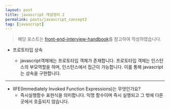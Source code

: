```yaml
---
layout: post
title: javascript 개념정리 2
permalink: posts/javascript_concept2
tag: [javascript]
---
```


> 해당 포스트는 [front-end-interview-handbook](https://github.com/yangshun/front-end-interview-handbook/blob/master/Translations/Korean/questions/javascript-questions.md#%ED%94%84%EB%A1%9C%ED%86%A0%ED%83%80%EC%9E%85-%EC%83%81%EC%86%8D%EC%9D%B4-%EC%96%B4%EB%96%BB%EA%B2%8C-%EC%9E%91%EB%8F%99%ED%95%98%EB%8A%94%EC%A7%80-%EC%84%A4%EB%AA%85%ED%95%98%EC%84%B8%EC%9A%94)를 참고하여 작성하였습니다.

- 프로토타입 상속

  - javascript객체에는 프로토타입 객체가 존재합니다. 프로토타입 객체는 인스턴스의 부모역할을 하며, 인스턴스에서 접근이 가능합니다. 이를 통해 javascript는 상속을 구현합니다.

---

- IIFE(Immediately Invoked Function Expressions)는 무엇인가요?
  - 즉시실행함수 표현식을 의미합니다. 익명 함수이며 즉시 실행되고 그 밖에 다른 곳에서 호출되지 않습니다.
